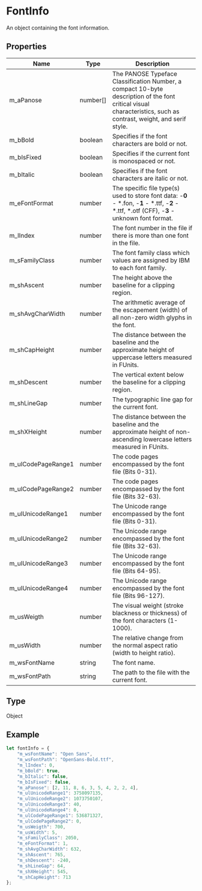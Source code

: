 # FontInfo

An object containing the font information.

## Properties

| Name | Type | Description |
| ---- | ---- | ----------- |
| m_aPanose | number[] | The PANOSE Typeface Classification Number, a compact 10-byte description of the font critical visual characteristics, such as contrast, weight, and serif style. |
| m_bBold | boolean | Specifies if the font characters are bold or not. |
| m_bIsFixed | boolean | Specifies if the current font is monospaced or not. |
| m_bItalic | boolean | Specifies if the font characters are italic or not. |
| m_eFontFormat | number | The specific file type(s) used to store font data: -**0** - *.fon, -**1** - *.ttf, -**2** - *.ttf, *.otf (CFF), -**3** - unknown font format. |
| m_lIndex | number | The font number in the file if there is more than one font in the file. |
| m_sFamilyClass | number | The font family class which values are assigned by IBM to each font family. |
| m_shAscent | number | The height above the baseline for a clipping region. |
| m_shAvgCharWidth | number | The arithmetic average of the escapement (width) of all non-zero width glyphs in the font. |
| m_shCapHeight | number | The distance between the baseline and the approximate height of uppercase letters measured in FUnits. |
| m_shDescent | number | The vertical extent below the baseline for a clipping region. |
| m_shLineGap | number | The typographic line gap for the current font. |
| m_shXHeight | number | The distance between the baseline and the approximate height of non-ascending lowercase letters measured in FUnits. |
| m_ulCodePageRange1 | number | The code pages encompassed by the font file (Bits 0-31). |
| m_ulCodePageRange2 | number | The code pages encompassed by the font file (Bits 32-63). |
| m_ulUnicodeRange1 | number | The Unicode range encompassed by the font file (Bits 0-31). |
| m_ulUnicodeRange2 | number | The Unicode range encompassed by the font file (Bits 32-63). |
| m_ulUnicodeRange3 | number | The Unicode range encompassed by the font file (Bits 64-95). |
| m_ulUnicodeRange4 | number | The Unicode range encompassed by the font file (Bits 96-127). |
| m_usWeigth | number | The visual weight (stroke blackness or thickness) of the font characters (1-1000). |
| m_usWidth | number | The relative change from the normal aspect ratio (width to height ratio). |
| m_wsFontName | string | The font name. |
| m_wsFontPath | string | The path to the file with the current font. |
## Type

Object



## Example

```javascript
let fontInfo = {
    "m_wsFontName": "Open Sans",
    "m_wsFontPath": "OpenSans-Bold.ttf",
    "m_lIndex": 0,
    "m_bBold": true,
    "m_bItalic": false,
    "m_bIsFixed": false,
    "m_aPanose": [2, 11, 8, 6, 3, 5, 4, 2, 2, 4],
    "m_ulUnicodeRange1": 3758097135,
    "m_ulUnicodeRange2": 1073750107,
    "m_ulUnicodeRange3": 40,
    "m_ulUnicodeRange4": 0,
    "m_ulCodePageRange1": 536871327,
    "m_ulCodePageRange2": 0,
    "m_usWeigth": 700,
    "m_usWidth": 5,
    "m_sFamilyClass": 2050,
    "m_eFontFormat": 1,
    "m_shAvgCharWidth": 632,
    "m_shAscent": 765,
    "m_shDescent": -240,
    "m_shLineGap": 64,
    "m_shXHeight": 545,
    "m_shCapHeight": 713
};
```
